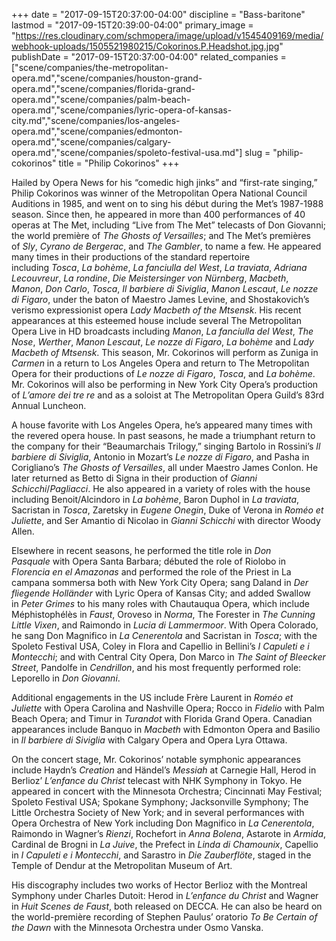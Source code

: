 +++
date = "2017-09-15T20:37:00-04:00"
discipline = "Bass-baritone"
lastmod = "2017-09-15T20:39:00-04:00"
primary_image = "https://res.cloudinary.com/schmopera/image/upload/v1545409169/media/webhook-uploads/1505521980215/Cokorinos.P.Headshot.jpg.jpg"
publishDate = "2017-09-15T20:37:00-04:00"
related_companies = ["scene/companies/the-metropolitan-opera.md","scene/companies/houston-grand-opera.md","scene/companies/florida-grand-opera.md","scene/companies/palm-beach-opera.md","scene/companies/lyric-opera-of-kansas-city.md","scene/companies/los-angeles-opera.md","scene/companies/edmonton-opera.md","scene/companies/calgary-opera.md","scene/companies/spoleto-festival-usa.md"]
slug = "philip-cokorinos"
title = "Philip Cokorinos"
+++

Hailed by Opera News for his “comedic high jinks” and “first-rate singing,” Philip Cokorinos was winner of the Metropolitan Opera National Council Auditions in 1985, and went on to sing his début during the Met’s 1987-1988 season. Since then, he appeared in more than 400 performances of 40 operas at The Met, including “Live from The Met” telecasts of Don Giovanni; the world première of *The Ghosts of Versailles*; and The Met’s premières of *Sly*, *Cyrano de Bergerac*, and *The Gambler*, to name a few. He appeared many times in their productions of the standard repertoire including *Tosca*, *La bohème*, *La fanciulla del West*, *La traviata*, *Adriana Lecouvreur*, *La rondine*, *Die Meistersinger von Nürnberg*, *Macbeth*, *Manon*, *Don Carlo*, *Tosca*, *Il barbiere di Siviglia*, *Manon Lescaut*, *Le nozze di Figaro*, under the baton of Maestro James Levine, and Shostakovich’s verismo expressionist opera *Lady Macbeth of the Mtsensk*. His recent appearances at this esteemed house include several The Metropolitan Opera Live in HD broadcasts including *Manon*, *La fanciulla del West*, *The Nose*, *Werther*, *Manon Lescaut*, *Le nozze di Figaro*, *La bohème* and *Lady Macbeth of Mtsensk*. This season, Mr. Cokorinos will perform as Zuniga in *Carmen* in a return to Los Angeles Opera and return to The Metropolitan Opera for their productions of *Le nozze di Figaro*, *Tosca*, and *La bohème*. Mr. Cokorinos will also be performing in New York City Opera’s production of *L’amore dei tre re* and as a soloist at The Metropolitan Opera Guild’s 83rd Annual Luncheon. 

A house favorite with Los Angeles Opera, he’s appeared many times with the revered opera house. In past seasons, he made a triumphant return to the company for their “Beaumarchais Trilogy,” singing Bartolo in Rossini’s *Il barbiere di Siviglia*, Antonio in Mozart’s *Le nozze di Figaro*, and Pasha in Corigliano’s *The Ghosts of Versailles*, all under Maestro James Conlon. He later returned as Betto di Signa in their production of *Gianni Schicchi*/*Pagliacci*. He also appeared in a variety of roles with the house including Benoit/Alcindoro in *La bohème*, Baron Duphol in *La traviata*, Sacristan in *Tosca*, Zaretsky in *Eugene Onegin*, Duke of Verona in *Roméo et Juliette*, and Ser Amantio di Nicolao in *Gianni Schicchi* with director Woody Allen.

Elsewhere in recent seasons, he performed the title role in *Don Pasquale* with Opera Santa Barbara; débuted the role of Riolobo in *Florencia en el Amazonas* and performed the role of the Priest in La campana sommersa both with New York City Opera; sang Daland in *Der fliegende Holländer* with Lyric Opera of Kansas City; and added Swallow in *Peter Grimes* to his many roles with Chautauqua Opera, which include Méphistophélès in *Faust*, Oroveso in *Norma*, The Forester in *The Cunning Little Vixen*, and Raimondo in *Lucia di Lammermoor*. With Opera Colorado, he sang Don Magnifico in *La Cenerentola* and Sacristan in *Tosca*; with the Spoleto Festival USA, Coley in Flora and Capellio in Bellini’s *I Capuleti e i Montecchi*; and with Central City Opera, Don Marco in *The Saint of Bleecker Street*, Pandolfe in *Cendrillon*, and his most frequently performed role: Leporello in *Don Giovanni*.

Additional engagements in the US include Frère Laurent in *Roméo et Juliette* with Opera Carolina and Nashville Opera; Rocco in *Fidelio* with Palm Beach Opera; and Timur in *Turandot* with Florida Grand Opera. Canadian appearances include Banquo in *Macbeth* with Edmonton Opera and Basilio in *Il barbiere di Siviglia* with Calgary Opera and Opera Lyra Ottawa.

On the concert stage, Mr. Cokorinos’ notable symphonic appearances include Haydn’s *Creation* and Händel’s *Messiah* at Carnegie Hall, Herod in Berlioz’ *L’enfance du Christ* telecast with NHK Symphony in Tokyo. He appeared in concert with the Minnesota Orchestra; Cincinnati May Festival; Spoleto Festival USA; Spokane Symphony; Jacksonville Symphony; The Little Orchestra Society of New York; and in several performances with Opera Orchestra of New York including Don Magnifico in *La Cenerentola*, Raimondo in Wagner’s *Rienzi*, Rochefort in *Anna Bolena*, Astarote in *Armida*, Cardinal de Brogni in *La Juive*, the Prefect in *Linda di Chamounix*, Capellio in *I Capuleti e i Montecchi*, and Sarastro in *Die Zauberflöte*, staged in the Temple of Dendur at the Metropolitan Museum of Art.

His discography includes two works of Hector Berlioz with the Montreal Symphony under Charles Dutoit: Herod in *L’enfance du Christ* and Wagner in *Huit Scenes de Faust*, both released on DECCA. He can also be heard on the world-première recording of Stephen Paulus’ oratorio *To Be Certain of the Dawn* with the Minnesota Orchestra under Osmo Vanska. 

